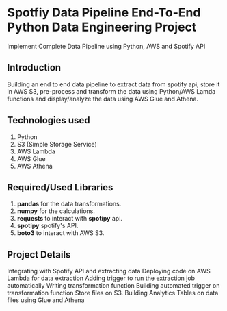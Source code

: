# Spotfiy Data Pipeline End-To-End Python Data Engineering Project
Implement Complete Data Pipeline using Python, AWS and Spotify API

## Introduction
Building an end to end data pipeline to extract data from spotify api, store it in AWS S3, pre-process and transform the data using Python/AWS Lamda functions and display/analyze the data using AWS Glue and Athena.

## Technologies used
1. Python
2. S3 (Simple Storage Service)
3. AWS Lambda
4. AWS Glue
5. AWS Athena

## Required/Used Libraries
1. **pandas** for the data transformations.
2. **numpy** for the calculations.
3. **requests** to interact with **spotipy** api. 
4. **spotipy** spotify's API.
5. **boto3** to interact with AWS S3.

## Project Details
Integrating with Spotify API and extracting data
Deploying code on AWS Lambda for data extraction
Adding trigger to run the extraction job automatically
Writing transformation function
Building automated trigger on transformation function
Store files on S3.
Building Analytics Tables on data files using Glue and Athena
